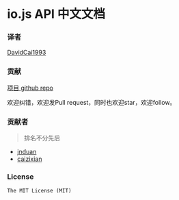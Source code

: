 # io.js API 中文文档

### 译者

[DavidCai1993](https://github.com/DavidCai1993)

### 贡献

[项目 github repo](https://github.com/DavidCai1993/iojs-api-doc)

欢迎纠错，欢迎发Pull request，同时也欢迎star，欢迎follow。

### 贡献者

>排名不分先后

- [jnduan](https://github.com/jnduan)
- [caizixian](https://github.com/caizixian)


### License
`The MIT License (MIT)`
